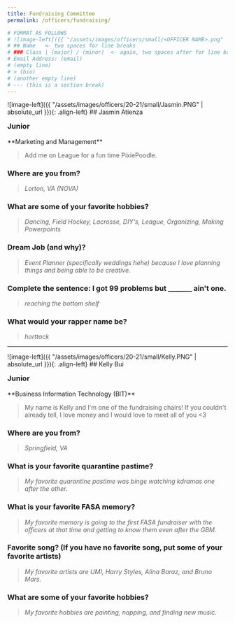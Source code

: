 ```yaml
---
title: Fundraising Committee
permalink: /officers/fundraising/

# FORMAT AS FOLLOWS
# ![image-left]({{ "/assets/images/officers/small/<OFFICER NAME>.png" | absolute_url }}){: .align-left}
# ## Name   <- two spaces for line breaks
# ### Class | (major) / (minor)  <- again, two spaces after for line breaks
# Email Address: (email)
# (empty line)
# > (bio)
# (another empty line)
# --- (this is a section break)
---
```

<div id="Jasmin"></div>
![image-left]({{ "/assets/images/officers/20-21/small/Jasmin.PNG" | absolute_url }}){: .align-left}
## Jasmin Atienza
<p style="margin-bottom: 0.45em; padding: 0"><a href="https://twitter.com/jasmin_net" style="color: #494e48"><i class="fa fa-2x fa-fw fa-twitter"></i></a>
<a href="https://www.instagram.com/jasminatienza_/" style="margin: 0; padding: 0"><i class="fa fa-2x fa-fw fa-instagram" style="color: #494e48"></i></a>
<a href="mailto:jasmina@vt.edu" style="margin: 0; padding: 0"><i class="fa fa-2x fa-fw fa-envelope" style="color: #494e48"></i></a></p>
<h3 style="margin-top: 0">Junior</h3>
**Marketing and Management**  

> Add me on League for a fun time PixiePoodle.

### **Where are you from?**
> *Lorton, VA (NOVA)*

### **What are some of your favorite hobbies?**

> *Dancing, Field Hockey, Lacrosse, DIY's, League, Organizing, Making Powerpoints*

### **Dream Job (and why)?**

> *Event Planner (specifically weddings hehe) because I love planning things and being able to be creative.*

### **Complete the sentence: I got 99 problems but _______ ain't one.**

> *reaching the bottom shelf*

### **What would your rapper name be?**

> *$hort$tack*

---
<div id="Kelly"></div>
![image-left]({{ "/assets/images/officers/20-21/small/Kelly.PNG" | absolute_url }}){: .align-left}
## Kelly Bui
<p style="margin-bottom: 0.45em; padding: 0">
<a href="https://www.instagram.com/kkbui11/" style="margin: 0; padding: 0"><i class="fa fa-2x fa-fw fa-instagram" style="color: #494e48"></i></a>
<a href="mailto:kkbui11@vt.edu" style="margin: 0; padding: 0"><i class="fa fa-2x fa-fw fa-envelope" style="color: #494e48"></i></a></p>
<h3 style="margin-top: 0">Junior</h3>
**Business Information Technology (BIT)**

> My name is Kelly and I'm one of the fundraising chairs! If you couldn't already tell, I love money and I would love to meet all of you <3

### **Where are you from?**
> *Springfield, VA*

### **What is your favorite quarantine pastime?**

> *My favorite quarantine pastime was binge watching kdramas one after the other.*

### **What is your favorite FASA memory?**

> *My favorite memory is going to the first FASA fundraiser with the officers at that time and getting to know them even after the GBM.*

### **Favorite song? (If you have no favorite song, put some of your favorite artists)**

> *My favorite artists are UMI, Harry Styles, Alina Baraz, and Bruno Mars.*

### **What are some of your favorite hobbies?**

> *My favorite hobbies are painting, napping, and finding new music.*
